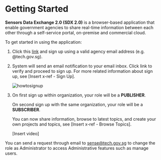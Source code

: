 
# Getting Started

**Sensors Data Exchange 2.0 (SDX 2.0)** is a browser-based application that enable government agencies to share real-time information between each other through a self-service portal, on-premise and commercial cloud.

To get started in using the application:

1. Click this [link](https://sdx.sensors.gov.sg/sdx/home) and sign up using a valid agency email address (e.g. @tech.gov.sg). 

2. System will send an email notification to your email inbox. Click link to verify and proceed to sign up. 
   For more related information about sign up, see [Insert x-ref - Sign Up].
   
   ![howtosignup](https://user-images.githubusercontent.com/60455409/73901492-eb378000-48cd-11ea-9b00-344c1c27df2d.gif)
   
3. On first sign up within organization, your role will be a **PUBLISHER**. 

   On second sign up with the same organization, your role will be a **SUBSCRIBER**.

   You can now share information, browse to latest topics, and create your own projects and topics, see [Insert x-ref - Browse Topics].

   [Insert video]

You can send a request through email to <sense@tech.gov.sg> to change the role as Administrator to access Administrative features such as manage users.
